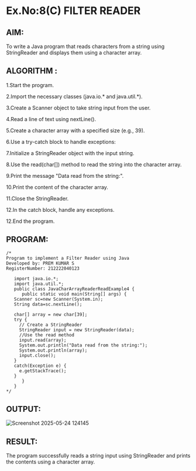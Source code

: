 # Ex.No:8(C)             FILTER READER
## AIM:
To write a Java program that reads characters from a string using StringReader and displays them using a character array.


## ALGORITHM :
1.Start the program.

2.Import the necessary classes (java.io.* and java.util.*).

3.Create a Scanner object to take string input from the user.

4.Read a line of text using nextLine().

5.Create a character array with a specified size (e.g., 39).

6.Use a try-catch block to handle exceptions:

7.Initialize a StringReader object with the input string.

8.Use the read(char[]) method to read the string into the character array.

9.Print the message "Data read from the string:".

10.Print the content of the character array.

11.Close the StringReader.

12.In the catch block, handle any exceptions.

12.End the program.


## PROGRAM:
 ```
/*
Program to implement a Filter Reader using Java
Developed by: PREM KUMAR S
RegisterNumber: 212222040123

    import java.io.*;  
    import java.util.*;
    public class JavaCharArrayReaderReadExample4 {  
       public static void main(String[] args) {  
    Scanner sc=new Scanner(System.in);
    String data=sc.nextLine();
   
    char[] array = new char[39];
    try {
      // Create a StringReader
      StringReader input = new StringReader(data);
      //Use the read method
      input.read(array);
      System.out.println("Data read from the string:");
      System.out.println(array);
      input.close();
    }
    catch(Exception e) {
      e.getStackTrace();
    }
       }  
    }  
*/
```









## OUTPUT:
![Screenshot 2025-05-24 124145](https://github.com/user-attachments/assets/fe7e72d9-915b-4d3d-8e52-c70d84d006e4)



## RESULT:
The program successfully reads a string input using StringReader and prints the contents using a character array.









